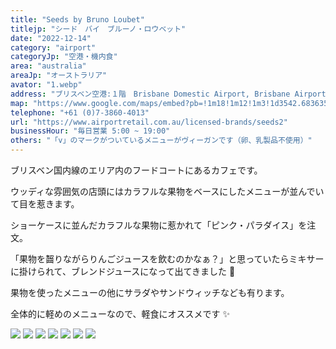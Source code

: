 ```yaml
---
title: "Seeds by Bruno Loubet"
titlejp: "シード　バイ　ブルーノ・ロウベット"
date: "2022-12-14"
category: "airport"
categoryJp: "空港・機内食"
area: "australia"
areaJp: "オーストラリア"
avator: "1.webp"
address: "ブリスベン空港:１階　Brisbane Domestic Airport, Brisbane Airport QLD"
map: "https://www.google.com/maps/embed?pb=!1m18!1m12!1m3!1d3542.6836354255993!2d153.11756707446352!3d-27.38559397636843!2m3!1f0!2f0!3f0!3m2!1i1024!2i768!4f13.1!3m3!1m2!1s0x6b93e1307aceca49%3A0xfece7048d48c1c!2sSeeds%20by%20Bruno%20Loubet!5e0!3m2!1sja!2sjp!4v1686143676564!5m2!1sja!2sjp"
telephone: "+61 (0)7-3860-4013"
url: "https://www.airportretail.com.au/licensed-brands/seeds2"
businessHour: "毎日営業 5:00 ~ 19:00"
others: "「v」のマークがついているメニューがヴィーガンです（卵、乳製品不使用）"
---
```


ブリスベン国内線のエリア内のフードコートにあるカフェです。

ウッディな雰囲気の店頭にはカラフルな果物をベースにしたメニューが並んでいて目を惹きます。

ショーケースに並んだカラフルな果物に惹かれて「ピンク・パラダイス」を注文。

「果物を齧りながらりんごジュースを飲むのかなぁ？」と思っていたらミキサーに掛けられて、ブレンドジュースになって出てきました 🥤

果物を使ったメニューの他にサラダやサンドウィッチなども有ります。

全体的に軽めのメニューなので、軽食にオススメです ✨

![](../images/posts/10/1.webp)
![](../images/posts/10/2.webp)
![](../images/posts/10/3.webp)
![](../images/posts/10/4.webp)
![](../images/posts/10/5.webp)
![](../images/posts/10/6.webp)
![](../images/posts/10/7.webp)
